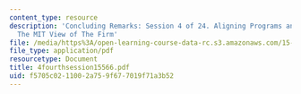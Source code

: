 ```yaml
---
content_type: resource
description: 'Concluding Remarks: Session 4 of 24. Aligning Programs and Processes.
  The MIT View of The Firm'
file: /media/https%3A/open-learning-course-data-rc.s3.amazonaws.com/15-566-information-technology-as-an-integrating-force-in-manufacturing-spring-2003/f5705c0211002a759f677019f71a3b52_4fourthsession15566.pdf
file_type: application/pdf
resourcetype: Document
title: 4fourthsession15566.pdf
uid: f5705c02-1100-2a75-9f67-7019f71a3b52
---
```

